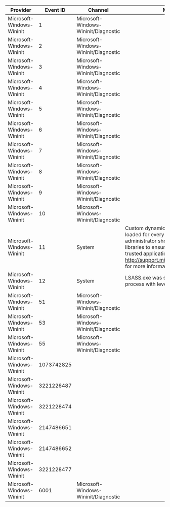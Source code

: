 Provider                   |  Event ID    |  Channel                               |  Message
---------------------------|--------------|----------------------------------------|------------------------------------------------------------------------------------------------------------------------------------------------------------------------------------------------------------------------------------------------------------------
Microsoft-Windows-Wininit  |  1           |  Microsoft-Windows-Wininit/Diagnostic  |
Microsoft-Windows-Wininit  |  2           |  Microsoft-Windows-Wininit/Diagnostic  |
Microsoft-Windows-Wininit  |  3           |  Microsoft-Windows-Wininit/Diagnostic  |
Microsoft-Windows-Wininit  |  4           |  Microsoft-Windows-Wininit/Diagnostic  |
Microsoft-Windows-Wininit  |  5           |  Microsoft-Windows-Wininit/Diagnostic  |
Microsoft-Windows-Wininit  |  6           |  Microsoft-Windows-Wininit/Diagnostic  |
Microsoft-Windows-Wininit  |  7           |  Microsoft-Windows-Wininit/Diagnostic  |
Microsoft-Windows-Wininit  |  8           |  Microsoft-Windows-Wininit/Diagnostic  |
Microsoft-Windows-Wininit  |  9           |  Microsoft-Windows-Wininit/Diagnostic  |
Microsoft-Windows-Wininit  |  10          |  Microsoft-Windows-Wininit/Diagnostic  |
Microsoft-Windows-Wininit  |  11          |  System                                |  Custom dynamic link libraries are being loaded for every application. The system administrator should review the list of libraries to ensure they are related to trusted applications. Please visit http://support.microsoft.com/kb/197571 for more information.
Microsoft-Windows-Wininit  |  12          |  System                                |  LSASS.exe was started as a protected process with level: {Level}.
Microsoft-Windows-Wininit  |  51          |  Microsoft-Windows-Wininit/Diagnostic  |
Microsoft-Windows-Wininit  |  53          |  Microsoft-Windows-Wininit/Diagnostic  |
Microsoft-Windows-Wininit  |  55          |  Microsoft-Windows-Wininit/Diagnostic  |
Microsoft-Windows-Wininit  |  1073742825  |                                        |
Microsoft-Windows-Wininit  |  3221226487  |                                        |
Microsoft-Windows-Wininit  |  3221228474  |                                        |
Microsoft-Windows-Wininit  |  2147486651  |                                        |
Microsoft-Windows-Wininit  |  2147486652  |                                        |
Microsoft-Windows-Wininit  |  3221228477  |                                        |
Microsoft-Windows-Wininit  |  6001        |  Microsoft-Windows-Wininit/Diagnostic  |